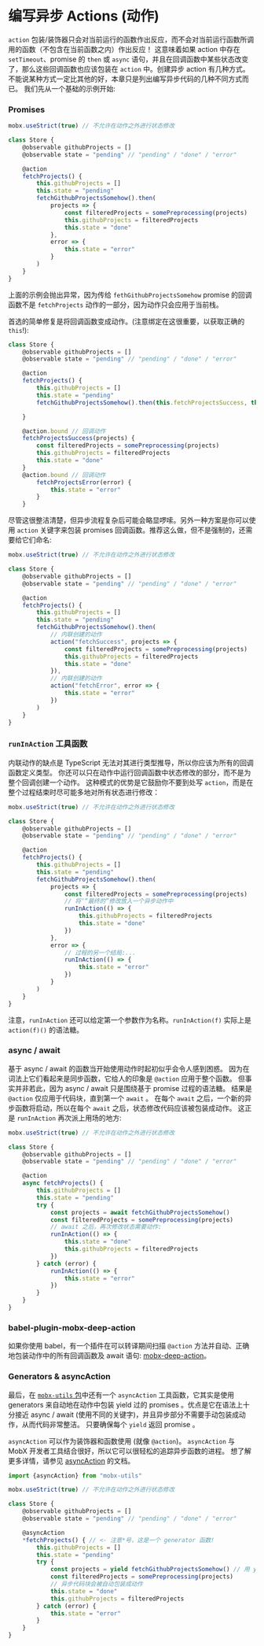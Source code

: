 # 编写异步 Actions (动作)

`action` 包装/装饰器只会对当前运行的函数作出反应，而不会对当前运行函数所调用的函数（不包含在当前函数之内）作出反应！
这意味着如果 action 中存在 `setTimeout`、promise 的 `then` 或 `async` 语句，并且在回调函数中某些状态改变了，那么这些回调函数也应该包装在 `action` 中。创建异步 action 有几种方式。不能说某种方式一定比其他的好，本章只是列出编写异步代码的几种不同方式而已。
我们先从一个基础的示例开始:

### Promises

```javascript
mobx.useStrict(true) // 不允许在动作之外进行状态修改

class Store {
	@observable githubProjects = []
	@observable state = "pending" // "pending" / "done" / "error"

	@action
	fetchProjects() {
		this.githubProjects = []
		this.state = "pending"
		fetchGithubProjectsSomehow().then(
			projects => {
				const filteredProjects = somePreprocessing(projects)
				this.githubProjects = filteredProjects
				this.state = "done"
			},
			error => {
				this.state = "error"
			}
		)
	}
}
```

上面的示例会抛出异常，因为传给 `fethGithubProjectsSomehow` promise 的回调函数不是 `fetchProjects` 动作的一部分，因为动作只会应用于当前栈。

首选的简单修复是将回调函数变成动作。(注意绑定在这很重要，以获取正确的 `this`!):


```javascript
class Store {
	@observable githubProjects = []
	@observable state = "pending" // "pending" / "done" / "error"

	@action
	fetchProjects() {
		this.githubProjects = []
		this.state = "pending"
		fetchGithubProjectsSomehow().then(this.fetchProjectsSuccess, this.fetchProjectsError)

	}

	@action.bound // 回调动作
	fetchProjectsSuccess(projects) {
		const filteredProjects = somePreprocessing(projects)
		this.githubProjects = filteredProjects
		this.state = "done"
	}
	@action.bound // 回调动作
		fetchProjectsError(error) {
			this.state = "error"
		}
	}
```

尽管这很整洁清楚，但异步流程复杂后可能会略显啰嗦。另外一种方案是你可以使用 `action` 关键字来包装 promises 回调函数。推荐这么做，但不是强制的，还需要给它们命名:

```javascript
mobx.useStrict(true) // 不允许在动作之外进行状态修改

class Store {
	@observable githubProjects = []
	@observable state = "pending" // "pending" / "done" / "error"

	@action
	fetchProjects() {
		this.githubProjects = []
		this.state = "pending"
		fetchGithubProjectsSomehow().then(
			// 内联创建的动作
			action("fetchSuccess", projects => {
				const filteredProjects = somePreprocessing(projects)
				this.githubProjects = filteredProjects
				this.state = "done"
			}),
			// 内联创建的动作
			action("fetchError", error => {
				this.state = "error"
			})
		)
	}
}
```

### `runInAction` 工具函数

内联动作的缺点是 TypeScript 无法对其进行类型推导，所以你应该为所有的回调函数定义类型。
你还可以只在动作中运行回调函数中状态修改的部分，而不是为整个回调创建一个动作。
这种模式的优势是它鼓励你不要到处写 `action`，而是在整个过程结束时尽可能多地对所有状态进行修改：

```javascript
mobx.useStrict(true) // 不允许在动作之外进行状态修改

class Store {
	@observable githubProjects = []
	@observable state = "pending" // "pending" / "done" / "error"

	@action
	fetchProjects() {
		this.githubProjects = []
		this.state = "pending"
		fetchGithubProjectsSomehow().then(
			projects => {
				const filteredProjects = somePreprocessing(projects)
				// 将‘“最终的”修改放入一个异步动作中
				runInAction(() => {
					this.githubProjects = filteredProjects
					this.state = "done"
				})
			},
			error => {
				// 过程的另一个结局:...
				runInAction(() => {
					this.state = "error"
				})
			}
		)
	}
}
```

注意，`runInAction` 还可以给定第一个参数作为名称。`runInAction(f)` 实际上是 `action(f)()` 的语法糖。

### async / await

基于 async / await 的函数当开始使用动作时起初似乎会令人感到困惑。
因为在词法上它们看起来是同步函数，它给人的印象是 `@action` 应用于整个函数。
但事实并非若此，因为 async / await 只是围绕基于 promise 过程的语法糖。
结果是 `@action` 仅应用于代码块，直到第一个 `await` 。
在每个 `await` 之后，一个新的异步函数将启动，所以在每个 `await` 之后，状态修改代码应该被包装成动作。
这正是 `runInAction` 再次派上用场的地方:

```javascript
mobx.useStrict(true) // 不允许在动作之外进行状态修改

class Store {
	@observable githubProjects = []
	@observable state = "pending" // "pending" / "done" / "error"

	@action
	async fetchProjects() {
		this.githubProjects = []
		this.state = "pending"
		try {
			const projects = await fetchGithubProjectsSomehow()
			const filteredProjects = somePreprocessing(projects)
			// await 之后，再次修改状态需要动作:
			runInAction(() => {
				this.state = "done"
				this.githubProjects = filteredProjects
			})
		} catch (error) {
			runInAction(() => {
				this.state = "error"
			})
		}
	}
}
```

### babel-plugin-mobx-deep-action

如果你使用 babel，有一个插件在可以转译期间扫描 `@action` 方法并自动、正确地包装动作中的所有回调函数及 await 语句: [mobx-deep-action](https://github.com/mobxjs/babel-plugin-mobx-deep-action)。

### Generators & asyncAction

最后，在 [`mobx-utils` 包](https://github.com/mobxjs/mobx-utils)中还有一个 `asyncAction` 工具函数，它其实是使用 generators 来自动地在动作中包装 yield 过的 promises 。优点是它在语法上十分接近 async / await (使用不同的关键字)，并且异步部分不需要手动包装成动作，从而代码非常整洁。
只要确保每个 `yield` 返回 promise 。

`asyncAction` 可以作为装饰器和函数使用 (就像 `@action`)。
`asyncAction` 与 MobX 开发者工具结合很好，所以它可以很轻松的追踪异步函数的进程。
想了解更多详情，请参见 [asyncAction](https://github.com/mobxjs/mobx-utils#asyncaction) 的文档。

```javascript
import {asyncAction} from "mobx-utils"

mobx.useStrict(true) // 不允许在动作之外进行状态修改

class Store {
	@observable githubProjects = []
	@observable state = "pending" // "pending" / "done" / "error"

	@asyncAction
	*fetchProjects() { // <- 注意*号，这是一个 generator 函数!
		this.githubProjects = []
		this.state = "pending"
		try {
			const projects = yield fetchGithubProjectsSomehow() // 用 yield 代替 await
			const filteredProjects = somePreprocessing(projects)
			// 异步代码块会被自动包装成动作
			this.state = "done"
			this.githubProjects = filteredProjects
		} catch (error) {
			this.state = "error"
		}
	}
}
```
